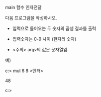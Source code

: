 main 함수 인자전달



다음 프로그램을 작성하시오.



- 입력으로 들어오는 두 숫자의 곱셈 결과를 출력

- 입력숫자는 0-9 사이 (한자리 숫자)

- <주의> argv의 값은 문자열임.



예)



c:\> mul 6 8 <엔터>

48

c:\>
